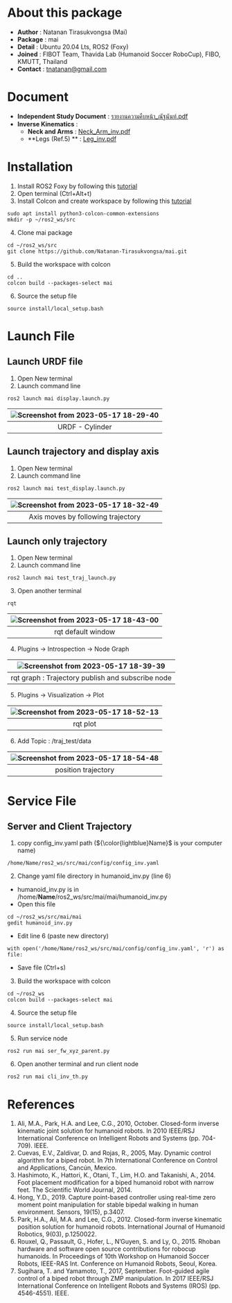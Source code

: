# About this package
* **Author** : Natanan Tirasukvongsa (Mai)
* **Package** : mai
* **Detail** : Ubuntu 20.04 Lts, ROS2 (Foxy)
* **Joined** : FIBOT Team, Thavida Lab (Humanoid Soccer RoboCup), FIBO, KMUTT, Thailand
* **Contact** : tnatanan@gmail.com

# Document
* **Independent Study Document** : [รายงานความคืบหน้า_ณัฐนันท์.pdf](https://github.com/Natanan-Tirasukvongsa/mai/files/11497313/_.pdf)
* **Inverse Kinematics** : 
  - **Neck and Arms** : [Neck_Arm_inv.pdf](https://github.com/Natanan-Tirasukvongsa/mai/files/11523844/Neck_Arm_inv.pdf)
  - **Legs (Ref.5) ** : [Leg_inv.pdf](https://github.com/Natanan-Tirasukvongsa/mai/files/11523846/Leg_inv.pdf)

# Installation
1. Install ROS2 Foxy by following this [tutorial](https://docs.ros.org/en/foxy/Installation.html)
2. Open terminal (Ctrl+Alt+t)
3. Install Colcon and create workspace by following this [tutorial](https://docs.ros.org/en/foxy/Tutorials/Beginner-Client-Libraries/Colcon-Tutorial.html)
```
sudo apt install python3-colcon-common-extensions
mkdir -p ~/ros2_ws/src
```
4. Clone mai package
```
cd ~/ros2_ws/src
git clone https://github.com/Natanan-Tirasukvongsa/mai.git 
```
5. Build the workspace with colcon
```
cd ..
colcon build --packages-select mai
```
6. Source the setup file
```
source install/local_setup.bash
```

# Launch File
## Launch URDF file
1. Open New terminal
2. Launch command line 
```
ros2 launch mai display.launch.py
```

| ![Screenshot from 2023-05-17 18-29-40](https://github.com/Natanan-Tirasukvongsa/mai/assets/78638430/951df0da-461f-4135-9c1b-5da69374ba81) | 
|  :---: | 
| URDF - Cylinder  | 

## Launch trajectory and display axis 
1. Open New terminal
2. Launch command line  
```
ros2 launch mai test_display.launch.py 
```
|![Screenshot from 2023-05-17 18-32-49](https://github.com/Natanan-Tirasukvongsa/mai/assets/78638430/d3b1557d-4e8d-4ce4-9a72-e6d7f9f3925c) | 
|  :---: | 
| Axis moves by following trajectory  | 

## Launch only trajectory
1. Open New terminal
2. Launch command line  
```
ros2 launch mai test_traj_launch.py 
```
3. Open another terminal
```
rqt
```
|![Screenshot from 2023-05-17 18-43-00](https://github.com/Natanan-Tirasukvongsa/mai/assets/78638430/f7f921f2-68af-4d4e-9d64-cd9b22261ecc)| 
|  :---: | 
| rqt default window  | 

4. Plugins -> Introspection -> Node Graph

|![Screenshot from 2023-05-17 18-39-39](https://github.com/Natanan-Tirasukvongsa/mai/assets/78638430/ac6c72d1-4a30-4bb6-840f-8d2801c0782d)| 
|  :---: | 
| rqt graph : Trajectory publish and subscribe node| 

5. Plugins -> Visualization -> Plot

|![Screenshot from 2023-05-17 18-52-13](https://github.com/Natanan-Tirasukvongsa/mai/assets/78638430/a375923f-0579-4c17-a558-b9efd885bfb3)| 
|  :---: | 
| rqt plot| 

6. Add Topic : /traj_test/data

|![Screenshot from 2023-05-17 18-54-48](https://github.com/Natanan-Tirasukvongsa/mai/assets/78638430/2d841e79-61cf-4a51-992c-3ce8eb089eb8)| 
|  :---: | 
| position trajectory| 

# Service File
## Server and Client Trajectory
1. copy config_inv.yaml path (${\color{lightblue}Name}$ is your computer name)

```
/home/Name/ros2_ws/src/mai/config/config_inv.yaml
```

2. Change yaml file directory in humanoid_inv.py (line 6)  
- humanoid_inv.py is in /home/**Name**/ros2_ws/src/mai/mai/humanoid_inv.py 
- Open this file 
```
cd ~/ros2_ws/src/mai/mai
gedit humanoid_inv.py
```
- Edit line 6 (paste new directory)
```
with open('/home/Name/ros2_ws/src/mai/config/config_inv.yaml', 'r') as file:
```
- Save file (Ctrl+s) 

3. Build the workspace with colcon
```
cd ~/ros2_ws
colcon build --packages-select mai
```
4. Source the setup file
```
source install/local_setup.bash
```
5. Run service node
```
ros2 run mai ser_fw_xyz_parent.py 
```
6. Open another terminal and run client node
```
ros2 run mai cli_inv_th.py 
```

# References
1. Ali, M.A., Park, H.A. and Lee, C.G., 2010, October. Closed-form inverse kinematic joint solution for humanoid robots. In 2010 IEEE/RSJ International Conference on Intelligent Robots and Systems (pp. 704-709). IEEE.
2. Cuevas, E.V., Zaldívar, D. and Rojas, R., 2005, May. Dynamic control algorithm for a biped robot. In 7th International Conference on Control and Applications, Cancún, Mexico.
3. Hashimoto, K., Hattori, K., Otani, T., Lim, H.O. and Takanishi, A., 2014. Foot placement modification for a biped humanoid robot with narrow feet. The Scientific World Journal, 2014.
4. Hong, Y.D., 2019. Capture point-based controller using real-time zero moment point manipulation for stable bipedal walking in human environment. Sensors, 19(15), p.3407.
5. Park, H.A., Ali, M.A. and Lee, C.G., 2012. Closed-form inverse kinematic position solution for humanoid robots. International Journal of Humanoid Robotics, 9(03), p.1250022.
6. Rouxel, Q., Passault, G., Hofer, L., N’Guyen, S. and Ly, O., 2015. Rhoban hardware and software open source contributions for robocup humanoids. In Proceedings of 10th Workshop on Humanoid Soccer Robots, IEEE-RAS Int. Conference on Humanoid Robots, Seoul, Korea.
7. Sugihara, T. and Yamamoto, T., 2017, September. Foot-guided agile control of a biped robot through ZMP manipulation. In 2017 IEEE/RSJ International Conference on Intelligent Robots and Systems (IROS) (pp. 4546-4551). IEEE.
